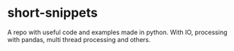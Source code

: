 # short-snippets
A repo with useful code and examples made in python. With IO, processing with pandas, multi thread processing and others.

